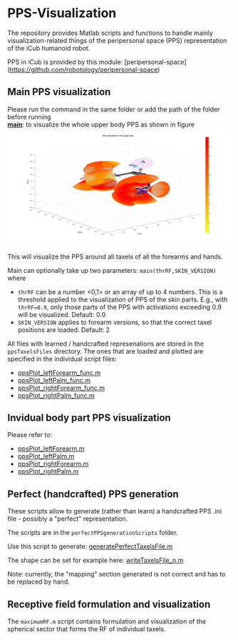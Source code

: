 PPS-Visualization
=============================
The repository provides Matlab scripts and functions to handle mainly visualization-related things of the peripersonal space (PPS) representation of the iCub humanoid robot.

PPS in iCub is provided by this module: [peripersonal-space] (https://github.com/robotology/peripersonal-space)

## Main PPS visualization

Please run the command in the same folder or add the path of the folder before running  
	[**main**](https://github.com/towardthesea/PPS-visualization/blob/master/main.m): to visualize the whole upper body PPS as shown in figure
	<img src="https://github.com/towardthesea/PPS-visualization/blob/master/misc/upperbodyPPS.jpg"/>

This will visualize the PPS around all taxels of all the forearms and hands.

Main can optionally take up two parameters: `main(thrRF,SKIN_VERSION)` where
 - `thrRF` can be a number <0,1> or an array of up to 4 numbers. This is a threshold applied to the visualization of PPS of the skin parts. E.g., with `thrRF=0.9`, only those parts of the PPS with activations exceeding 0.9 will be visualized. Default: 0.0
 - `SKIN_VERSION` applies to forearm versions, so that the correct taxel positions are loaded. Default: 2
 
All files with learned / handcrafted represenations are stored in the `ppsTaxelsFiles` directory. The ones that are loaded and plotted are specified in the individual script files:
 - [ppsPlot_leftForearm_func.m](https://github.com/towardthesea/PPS-visualization/blob/master/left_forearm/ppsPlot_leftForearm_func.m#L14)
 - [ppsPlot_leftPalm_func.m](https://github.com/towardthesea/PPS-visualization/blob/master/left_palm/ppsPlot_leftPalm_func.m#L14)
 - [ppsPlot_rightForearm_func.m](https://github.com/towardthesea/PPS-visualization/blob/master/right_forearm/ppsPlot_rightForearm_func.m#L14)
- [ppsPlot_rightPalm_func.m](https://github.com/towardthesea/PPS-visualization/blob/master/right_palm/ppsPlot_rightPalm_func.m#L15)

## Invidual body part PPS visualization 
Please refer to: 
- [ppsPlot_leftForearm.m](https://github.com/towardthesea/PPS-visualization/blob/master/left_forearm/ppsPlot_leftForearm.m)
- [ppsPlot_leftPalm.m](https://github.com/towardthesea/PPS-visualization/blob/master/left_palm/ppsPlot_leftPalm.m)
- [ppsPlot_rightForearm.m](https://github.com/towardthesea/PPS-visualization/blob/master/right_forearm/ppsPlot_rightForearm.m)
- [ppsPlot_rightPalm.m](https://github.com/towardthesea/PPS-visualization/blob/master/right_palm/ppsPlot_rightPalm.m)

## Perfect (handcrafted) PPS generation
These scripts allow to generate (rather than learn) a handcrafted PPS .ini file - possibly a "perfect" representation.

The scripts are in the `perfectPPSgenerationScripts` folder.

Use this script to generate: [generatePerfectTaxelsFile.m](https://github.com/towardthesea/PPS-visualization/blob/master/perfectPPSgenerationScripts/generatePerfectTaxelsFile.m)  

The shape can be set for example here: [writeTaxelsFile_n.m](https://github.com/towardthesea/PPS-visualization/blob/master/perfectPPSgenerationScripts/writeTaxelsFile_n.m)

Note: currently, the "mapping" section generated is not correct and has to be replaced by hand.

## Receptive field formulation and visualization
The `maximumRF.m` script contains formulation and visualization of the spherical sector that forms the RF of individual taxels.
